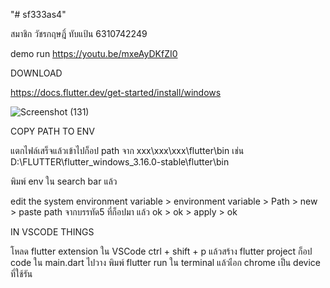 "# sf333as4" 

สมาชิก
วัชรกฤษฎิ์ ทับแป้น 6310742249

demo run
https://youtu.be/mxeAyDKfZI0








DOWNLOAD

https://docs.flutter.dev/get-started/install/windows


![Screenshot (131)](https://github.com/WKTP/sf333as4/assets/78637896/ccbbab22-9d63-449e-ba1a-e5a8da89cc82)

COPY PATH TO ENV

แตกไฟล์เสร็จแล้วเข้าไปก็อป path จาก xxx\xxx\xxx\flutter\bin เช่น D:\FLUTTER\flutter_windows_3.16.0-stable\flutter\bin

พิมพ์ env ใน search bar แล้ว 

edit the system environment variable > environment variable > Path > new > paste path จากบรรทัด5 ที่ก็อปมา แล้ว ok > ok > apply > ok


IN VSCODE THINGS

โหลด flutter extension ใน VSCode
ctrl + shift + p แล้วสร้าง flutter project
ก็อป code ใน main.dart ไปวาง
พิมพ์ flutter run ใน terminal แล้วเือก chrome เป็น device ที่ใช้รัน
